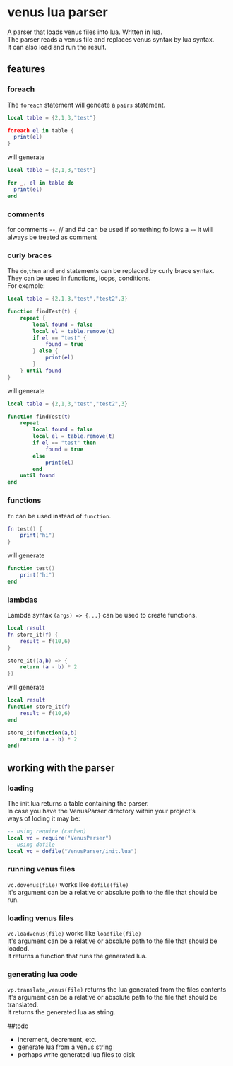 # venus lua parser
A parser that loads venus files into lua. Written in lua.  
The parser reads a venus file and replaces venus syntax by lua syntax.  
It can also load and run the result.

## features
### foreach
The `foreach` statement will geneate a `pairs` statement.

```lua
local table = {2,1,3,"test"}

foreach el in table {
  print(el)
}
```
will generate
```lua
local table = {2,1,3,"test"}

for _, el in table do
  print(el)
end
```

### comments
for comments --, // and ## can be used
if something follows a -- it will always be treated as comment

### curly braces
The `do`,`then` and `end` statements can be replaced by curly brace syntax.  
They can be used in functions, loops, conditions.  
For example:
```lua
local table = {2,1,3,"test","test2",3}

function findTest(t) {
	repeat {
		local found = false
		local el = table.remove(t)
		if el == "test" {
			found = true
		} else {
			print(el)
		}
	} until found
}
```
will generate
```lua
local table = {2,1,3,"test","test2",3}

function findTest(t) 
	repeat
		local found = false
		local el = table.remove(t)
		if el == "test" then
			found = true
		else
			print(el)
		end
	until found
end
```

### functions
`fn` can be used instead of `function`.
```lua
fn test() {
	print("hi")
}
```
will generate
```lua
function test()
	print("hi")
end
```

### lambdas
Lambda syntax `(args) => {...}` can be used to create functions.
```lua
local result
fn store_it(f) {
	result = f(10,6)
}

store_it((a,b) => {
	return (a - b) * 2
})
```
will generate
```lua
local result
function store_it(f)
	result = f(10,6)
end

store_it(function(a,b)
	return (a - b) * 2
end)
```

## working with the parser
### loading
The init.lua returns a table containing the parser.  
In case you have the VenusParser directory within your project's  
ways of loding it may be:
```lua
-- using require (cached)
local vc = require("VenusParser")
-- using dofile
local vc = dofile("VenusParser/init.lua")
```

### running venus files
`vc.dovenus(file)` works like `dofile(file)`  
It's argument can be a relative or absolute path to the file that should be run.

### loading venus files
`vc.loadvenus(file)` works like `loadfile(file)`  
It's argument can be a relative or absolute path to the file that should be loaded.  
It returns a function that runs the generated lua.

### generating lua code
`vp.translate_venus(file)` returns the lua generated from the files contents  
It's argument can be a relative or absolute path to the file that should be translated.  
It returns the generated lua as string.

##todo
- increment, decrement, etc.
- generate lua from a venus string
- perhaps write generated lua files to disk

